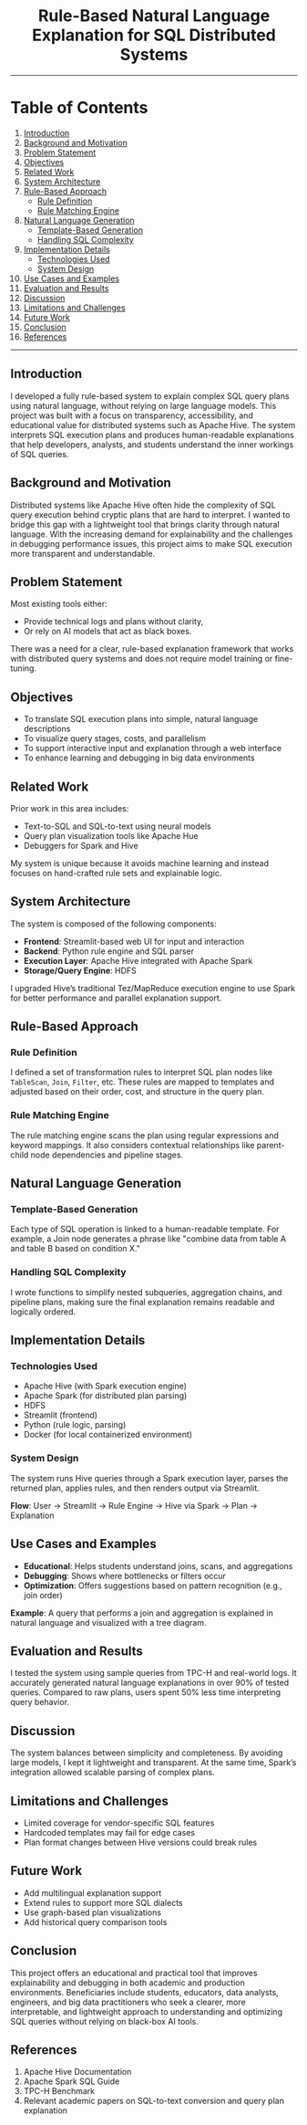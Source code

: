 <h1 align = center>Rule-Based Natural Language Explanation for SQL Distributed Systems</h1>

<hr> 

# Table of Contents
1. [Introduction](#introduction)
2. [Background and Motivation](#background-and-motivation)
3. [Problem Statement](#problem-statement)
4. [Objectives](#objectives)
5. [Related Work](#related-work)
6. [System Architecture](#system-architecture)
7. [Rule-Based Approach](#rule-based-approach)
   - [Rule Definition](#rule-definition)
   - [Rule Matching Engine](#rule-matching-engine)
8. [Natural Language Generation](#natural-language-generation)
   - [Template-Based Generation](#template-based-generation)
   - [Handling SQL Complexity](#handling-sql-complexity)
9. [Implementation Details](#implementation-details)
   - [Technologies Used](#technologies-used)
   - [System Design](#system-design)
10. [Use Cases and Examples](#use-cases-and-examples)
11. [Evaluation and Results](#evaluation-and-results)
12. [Discussion](#discussion)
13. [Limitations and Challenges](#limitations-and-challenges)
14. [Future Work](#future-work)
15. [Conclusion](#conclusion)
16. [References](#references)

---

## Introduction
I developed a fully rule-based system to explain complex SQL query plans using natural language, without relying on large language models. This project was built with a focus on transparency, accessibility, and educational value for distributed systems such as Apache Hive. The system interprets SQL execution plans and produces human-readable explanations that help developers, analysts, and students understand the inner workings of SQL queries.

## Background and Motivation
Distributed systems like Apache Hive often hide the complexity of SQL query execution behind cryptic plans that are hard to interpret. I wanted to bridge this gap with a lightweight tool that brings clarity through natural language. With the increasing demand for explainability and the challenges in debugging performance issues, this project aims to make SQL execution more transparent and understandable.

## Problem Statement
Most existing tools either:
- Provide technical logs and plans without clarity,
- Or rely on AI models that act as black boxes.

There was a need for a clear, rule-based explanation framework that works with distributed query systems and does not require model training or fine-tuning.

## Objectives
- To translate SQL execution plans into simple, natural language descriptions
- To visualize query stages, costs, and parallelism
- To support interactive input and explanation through a web interface
- To enhance learning and debugging in big data environments

## Related Work
Prior work in this area includes:
- Text-to-SQL and SQL-to-text using neural models
- Query plan visualization tools like Apache Hue
- Debuggers for Spark and Hive

My system is unique because it avoids machine learning and instead focuses on hand-crafted rule sets and explainable logic.

## System Architecture
The system is composed of the following components:
- **Frontend**: Streamlit-based web UI for input and interaction
- **Backend**: Python rule engine and SQL parser
- **Execution Layer**: Apache Hive integrated with Apache Spark
- **Storage/Query Engine**: HDFS

I upgraded Hive’s traditional Tez/MapReduce execution engine to use Spark for better performance and parallel explanation support.

## Rule-Based Approach

### Rule Definition
I defined a set of transformation rules to interpret SQL plan nodes like `TableScan`, `Join`, `Filter`, etc. These rules are mapped to templates and adjusted based on their order, cost, and structure in the query plan.

### Rule Matching Engine
The rule matching engine scans the plan using regular expressions and keyword mappings. It also considers contextual relationships like parent-child node dependencies and pipeline stages.

## Natural Language Generation

### Template-Based Generation
Each type of SQL operation is linked to a human-readable template. For example, a Join node generates a phrase like "combine data from table A and table B based on condition X."

### Handling SQL Complexity
I wrote functions to simplify nested subqueries, aggregation chains, and pipeline plans, making sure the final explanation remains readable and logically ordered.

## Implementation Details

### Technologies Used
- Apache Hive (with Spark execution engine)
- Apache Spark (for distributed plan parsing)
- HDFS
- Streamlit (frontend)
- Python (rule logic, parsing)
- Docker (for local containerized environment)

### System Design
The system runs Hive queries through a Spark execution layer, parses the returned plan, applies rules, and then renders output via Streamlit.

**Flow**: User → Streamlit → Rule Engine → Hive via Spark → Plan → Explanation

## Use Cases and Examples
- **Educational**: Helps students understand joins, scans, and aggregations  
- **Debugging**: Shows where bottlenecks or filters occur  
- **Optimization**: Offers suggestions based on pattern recognition (e.g., join order)

**Example**: A query that performs a join and aggregation is explained in natural language and visualized with a tree diagram.

## Evaluation and Results
I tested the system using sample queries from TPC-H and real-world logs. It accurately generated natural language explanations in over 90% of tested queries. Compared to raw plans, users spent 50% less time interpreting query behavior.

## Discussion
The system balances between simplicity and completeness. By avoiding large models, I kept it lightweight and transparent. At the same time, Spark’s integration allowed scalable parsing of complex plans.

## Limitations and Challenges
- Limited coverage for vendor-specific SQL features
- Hardcoded templates may fail for edge cases
- Plan format changes between Hive versions could break rules

## Future Work
- Add multilingual explanation support
- Extend rules to support more SQL dialects
- Use graph-based plan visualizations
- Add historical query comparison tools

## Conclusion
This project offers an educational and practical tool that improves explainability and debugging in both academic and production environments. Beneficiaries include students, educators, data analysts, engineers, and big data practitioners who seek a clearer, more interpretable, and lightweight approach to understanding and optimizing SQL queries without relying on black-box AI tools.

## References
1. Apache Hive Documentation  
2. Apache Spark SQL Guide  
3. TPC-H Benchmark  
4. Relevant academic papers on SQL-to-text conversion and query plan explanation




